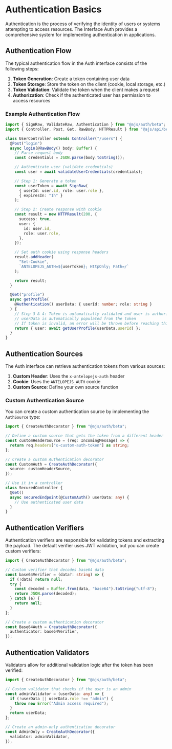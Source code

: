 # Authentication Basics

Authentication is the process of verifying the identity of users or systems attempting to access resources. The Interface Auth provides a comprehensive system for implementing authentication in applications.

## Authentication Flow

The typical authentication flow in the Auth interface consists of the following steps:

1. **Token Generation**: Create a token containing user data
2. **Token Storage**: Store the token on the client (cookie, local storage, etc.)
3. **Token Validation**: Validate the token when the client makes a request
4. **Authorization**: Check if the authenticated user has permission to access resources

### Example Authentication Flow

```typescript
import { SignRaw, ValidateRaw, Authentication } from "@ajs/auth/beta";
import { Controller, Post, Get, RawBody, HTTPResult } from "@ajs/api/beta";

class UserController extends Controller("/users") {
  @Post("login")
  async login(@RawBody() body: Buffer) {
    // Parse request body
    const credentials = JSON.parse(body.toString());

    // Authenticate user (validate credentials)
    const user = await validateUserCredentials(credentials);

    // Step 1: Generate a token
    const userToken = await SignRaw(
      { userId: user.id, role: user.role },
      { expiresIn: "1h" }
    );

    // Step 2: Create response with cookie
    const result = new HTTPResult(200, {
      success: true,
      user: {
        id: user.id,
        role: user.role,
      },
    });

    // Set auth cookie using response headers
    result.addHeader(
      "Set-Cookie",
      `ANTELOPEJS_AUTH=${userToken}; HttpOnly; Path=/`
    );

    return result;
  }

  @Get("profile")
  async getProfile(
    @Authentication() userData: { userId: number; role: string }
  ) {
    // Step 3 & 4: Token is automatically validated and user is authorized
    // userData is automatically populated from the token
    // If token is invalid, an error will be thrown before reaching this code
    return { user: await getUserProfile(userData.userId) };
  }
}
```

## Authentication Sources

The Auth interface can retrieve authentication tokens from various sources:

1. **Custom Header**: Uses the `x-antelopejs-auth` header
2. **Cookie**: Uses the `ANTELOPEJS_AUTH` cookie
3. **Custom Source**: Define your own source function

### Custom Authentication Source

You can create a custom authentication source by implementing the `AuthSource` type:

```typescript
import { CreateAuthDecorator } from "@ajs/auth/beta";

// Define a custom source that gets the token from a different header
const customHeaderSource = (req: IncomingMessage) => {
  return req.headers["x-custom-auth-token"] as string;
};

// Create a custom Authentication decorator
const CustomAuth = CreateAuthDecorator({
  source: customHeaderSource,
});

// Use it in a controller
class SecuredController {
  @Get()
  async securedEndpoint(@CustomAuth() userData: any) {
    // Use authenticated user data
  }
}
```

## Authentication Verifiers

Authentication verifiers are responsible for validating tokens and extracting the payload. The default verifier uses JWT validation, but you can create custom verifiers:

```typescript
import { CreateAuthDecorator } from "@ajs/auth/beta";

// Custom verifier that decodes base64 data
const base64Verifier = (data?: string) => {
  if (!data) return null;
  try {
    const decoded = Buffer.from(data, "base64").toString("utf-8");
    return JSON.parse(decoded);
  } catch (e) {
    return null;
  }
};

// Create a custom authentication decorator
const Base64Auth = CreateAuthDecorator({
  authenticator: base64Verifier,
});
```

## Authentication Validators

Validators allow for additional validation logic after the token has been verified:

```typescript
import { CreateAuthDecorator } from "@ajs/auth/beta";

// Custom validator that checks if the user is an admin
const adminValidator = (userData: any) => {
  if (!userData || userData.role !== "admin") {
    throw new Error("Admin access required");
  }
  return userData;
};

// Create an admin-only authentication decorator
const AdminOnly = CreateAuthDecorator({
  validator: adminValidator,
});
```
